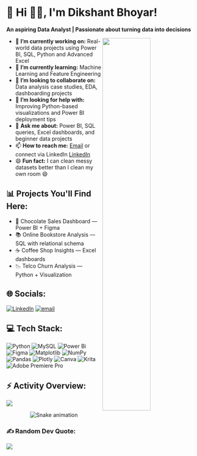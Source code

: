 # 💫 Hi 👋🏻, I'm Dikshant Bhoyar!
**An aspiring Data Analyst | Passionate about turning data into decisions**  

<img src="https://user-images.githubusercontent.com/89788120/167628634-549d2bdd-609e-4275-85af-1e1974da64ca.gif" width="50%" align="right" />

- 🔭 **I’m currently working on:** Real-world data projects using Power BI, SQL, Python and Advanced Excel   
- 🌱 **I’m currently learning:** Machine Learning and Feature Engineering 
- 👯 **I’m looking to collaborate on:** Data analysis case studies, EDA, dashboarding projects  
- 🤔 **I’m looking for help with:** Improving Python-based visualizations and Power BI deployment tips  
- 💬 **Ask me about:** Power BI, SQL queries, Excel dashboards, and beginner data projects  
- 📫 **How to reach me:** [Email](mailto:dikshantbhoyar@gmail.com) or connect via LinkedIn [LinkedIn](https://www.linkedin.com/in/dikshant-bhoyar-799a75234/)
- 😄 **Fun fact:** I can clean messy datasets better than I clean my own room 😄  


## 📊 Projects You'll Find Here:
- 🛒 Chocolate Sales Dashboard — Power BI + Figma  
- 📚 Online Bookstore Analysis — SQL with relational schema  
- ☕ Coffee Shop Insights — Excel dashboards  
- 📉 Telco Churn Analysis — Python + Visualization  




## 🌐 Socials:
[![LinkedIn](https://img.shields.io/badge/LinkedIn-%230077B5.svg?logo=linkedin&logoColor=white)](https://linkedin.com/in/DikshantBhoyar) [![email](https://img.shields.io/badge/Email-D14836?logo=gmail&logoColor=white)](mailto:dikshantbhoyar@gmail.com) 

## 💻 Tech Stack:
![Python](https://img.shields.io/badge/python-3670A0?style=plastic&logo=python&logoColor=ffdd54) ![MySQL](https://img.shields.io/badge/mysql-4479A1.svg?style=plastic&logo=mysql&logoColor=white) ![Power Bi](https://img.shields.io/badge/power_bi-F2C811?style=plastic&logo=powerbi&logoColor=black) ![Figma](https://img.shields.io/badge/figma-%23F24E1E.svg?style=plastic&logo=figma&logoColor=white) ![Matplotlib](https://img.shields.io/badge/Matplotlib-%23ffffff.svg?style=plastic&logo=Matplotlib&logoColor=black) ![NumPy](https://img.shields.io/badge/numpy-%23013243.svg?style=plastic&logo=numpy&logoColor=white) ![Pandas](https://img.shields.io/badge/pandas-%23150458.svg?style=plastic&logo=pandas&logoColor=white) ![Plotly](https://img.shields.io/badge/Plotly-%233F4F75.svg?style=plastic&logo=plotly&logoColor=white) ![Canva](https://img.shields.io/badge/Canva-%2300C4CC.svg?style=plastic&logo=Canva&logoColor=white) ![Krita](https://img.shields.io/badge/Krita-203759?style=plastic&logo=krita&logoColor=EEF37B) ![Adobe Premiere Pro](https://img.shields.io/badge/Adobe%20Premiere%20Pro-9999FF.svg?style=plastic&logo=Adobe%20Premiere%20Pro&logoColor=white)

## ⚡ Activity Overview:
[![](https://visitcount.itsvg.in/api?id=the-mansi-goel&icon=0&color=5)](https://visitcount.itsvg.in)

<!-- Snake Game Repo View -->

<div align="center">
  <img src="https://profile-readme-generator.com/assets/snake.svg" alt="Snake animation" />
</div>


### ✍️ Random Dev Quote:
![](https://quotes-github-readme.vercel.app/api?type=horizontal&theme=radical)

<!-- Proudly created with GPRM ( https://gprm.itsvg.in ) -->
